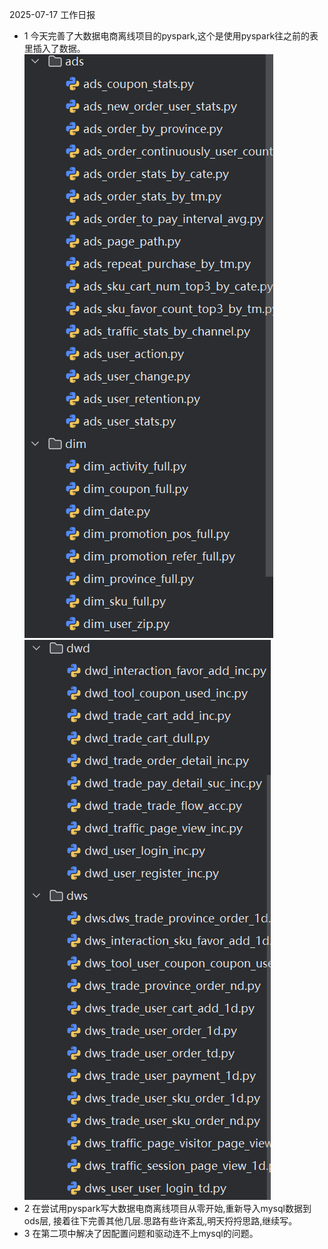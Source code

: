 2025-07-17 工作日报
* 1 今天完善了大数据电商离线项目的pyspark,这个是使用pyspark往之前的表里插入了数据。
    ![img.png](img.png)
    ![img_1.png](img_1.png)
* 2 在尝试用pyspark写大数据电商离线项目从零开始,重新导入mysql数据到ods层,
    接着往下完善其他几层.思路有些许紊乱,明天捋捋思路,继续写。
* 3 在第二项中解决了因配置问题和驱动连不上mysql的问题。